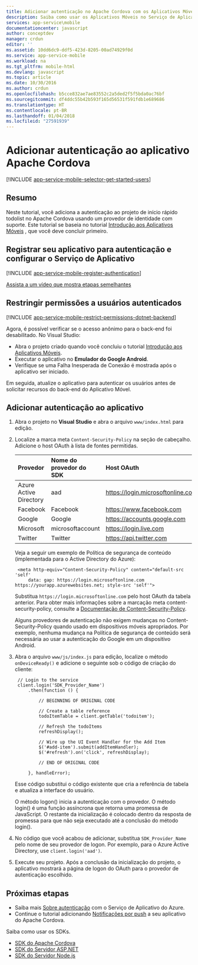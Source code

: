 ```yaml
---
title: Adicionar autenticação no Apache Cordova com os Aplicativos Móveis| Microsoft Docs
description: Saiba como usar os Aplicativos Móveis no Serviço de Aplicativo do Azure para autenticar usuários de seu aplicativo Apache Cordova usando vários provedores de identidade, incluindo Google, Facebook, Twitter e Microsoft.
services: app-service\mobile
documentationcenter: javascript
author: conceptdev
manager: crdun
editor: ''
ms.assetid: 10dd6dc9-ddf5-423d-8205-00ad74929f0d
ms.service: app-service-mobile
ms.workload: na
ms.tgt_pltfrm: mobile-html
ms.devlang: javascript
ms.topic: article
ms.date: 10/30/2016
ms.author: crdun
ms.openlocfilehash: b5cce832ae7ae83552c2a5ded2f5f5bda0ac76bf
ms.sourcegitcommit: df4ddc55b42b593f165d56531f591fdb1e689686
ms.translationtype: HT
ms.contentlocale: pt-BR
ms.lasthandoff: 01/04/2018
ms.locfileid: "27591939"
---
```

# <a name="add-authentication-to-your-apache-cordova-app"></a>Adicionar autenticação ao aplicativo Apache Cordova
[!INCLUDE [app-service-mobile-selector-get-started-users](../../includes/app-service-mobile-selector-get-started-users.md)]

## <a name="summary"></a>Resumo
Neste tutorial, você adiciona a autenticação ao projeto de início rápido todolist no Apache Cordova usando um provedor de identidade com suporte. Este tutorial se baseia no tutorial [Introdução aos Aplicativos Móveis] , que você deve concluir primeiro.

## <a name="register"></a>Registrar seu aplicativo para autenticação e configurar o Serviço de Aplicativo
[!INCLUDE [app-service-mobile-register-authentication](../../includes/app-service-mobile-register-authentication.md)]

[Assista a um vídeo que mostra etapas semelhantes](https://channel9.msdn.com/series/Azure-connected-services-with-Cordova/Azure-connected-services-task-8-Azure-authentication)

## <a name="permissions"></a>Restringir permissões a usuários autenticados
[!INCLUDE [app-service-mobile-restrict-permissions-dotnet-backend](../../includes/app-service-mobile-restrict-permissions-dotnet-backend.md)]

Agora, é possível verificar se o acesso anônimo para o back-end foi desabilitado. No Visual Studio:

* Abra o projeto criado quando você concluiu o tutorial [Introdução aos Aplicativos Móveis].
* Executar o aplicativo no **Emulador do Google Android**.
* Verifique se uma Falha Inesperada de Conexão é mostrada após o aplicativo ser iniciado.

Em seguida, atualize o aplicativo para autenticar os usuários antes de solicitar recursos do back-end do Aplicativo Móvel.

## <a name="add-authentication"></a>Adicionar autenticação ao aplicativo
1. Abra o projeto no **Visual Studio** e abra o arquivo `www/index.html` para edição.
2. Localize a marca meta `Content-Security-Policy` na seção de cabeçalho.  Adicione o host OAuth à lista de fontes permitidas.

   | Provedor | Nome do provedor do SDK | Host OAuth |
   |:--- |:--- |:--- |
   | Azure Active Directory | aad | https://login.microsoftonline.com |
   | Facebook | Facebook | https://www.facebook.com |
   | Google | Google | https://accounts.google.com |
   | Microsoft | microsoftaccount | https://login.live.com |
   | Twitter | Twitter | https://api.twitter.com |

    Veja a seguir um exemplo de Política de segurança de conteúdo (implementada para o Active Directory do Azure):

        <meta http-equiv="Content-Security-Policy" content="default-src 'self'
            data: gap: https://login.microsoftonline.com https://yourapp.azurewebsites.net; style-src 'self'">

    Substitua `https://login.microsoftonline.com` pelo host OAuth da tabela anterior.  Para obter mais informações sobre a marcação meta content-security-policy, consulte a [Documentação de Content-Security-Policy].

    Alguns provedores de autenticação não exigem mudanças no Content-Security-Policy quando usado em dispositivos móveis apropriados.  Por exemplo, nenhuma mudança na Política de segurança de conteúdo será necessária ao usar a autenticação do Google em um dispositivo Android.

3. Abra o arquivo `www/js/index.js` para edição, localize o método `onDeviceReady()` e adicione o seguinte sob o código de criação do cliente:

        // Login to the service
        client.login('SDK_Provider_Name')
            .then(function () {

                // BEGINNING OF ORIGINAL CODE

                // Create a table reference
                todoItemTable = client.getTable('todoitem');

                // Refresh the todoItems
                refreshDisplay();

                // Wire up the UI Event Handler for the Add Item
                $('#add-item').submit(addItemHandler);
                $('#refresh').on('click', refreshDisplay);

                // END OF ORIGINAL CODE

            }, handleError);

    Esse código substitui o código existente que cria a referência de tabela e atualiza a interface do usuário.

    O método logon() inicia a autenticação com o provedor. O método login() é uma função assíncrona que retorna uma promessa de JavaScript.  O restante da inicialização é colocado dentro da resposta de promessa para que não seja executado até a conclusão do método login().

4. No código que você acabou de adicionar, substitua `SDK_Provider_Name` pelo nome de seu provedor de logon. Por exemplo, para o Azure Active Directory, use `client.login('aad')`.
5. Execute seu projeto.  Após a conclusão da inicialização do projeto, o aplicativo mostrará a página de logon do OAuth para o provedor de autenticação escolhido.

## <a name="next-steps"></a>Próximas etapas
* Saiba mais [Sobre autenticação] com o Serviço de Aplicativo do Azure.
* Continue o tutorial adicionando [Notificações por push] a seu aplicativo do Apache Cordova.

Saiba como usar os SDKs.

* [SDK do Apache Cordova]
* [SDK do Servidor ASP.NET]
* [SDK do Servidor Node.js]

<!-- URLs. -->
[Introdução aos Aplicativos Móveis]: app-service-mobile-cordova-get-started.md
[Documentação de Content-Security-Policy]: https://cordova.apache.org/docs/en/latest/guide/appdev/whitelist/index.html
[Notificações por push]: app-service-mobile-cordova-get-started-push.md
[Sobre autenticação]: app-service-mobile-auth.md
[SDK do Apache Cordova]: app-service-mobile-cordova-how-to-use-client-library.md
[SDK do Servidor ASP.NET]: app-service-mobile-dotnet-backend-how-to-use-server-sdk.md
[SDK do Servidor Node.js]: app-service-mobile-node-backend-how-to-use-server-sdk.md
